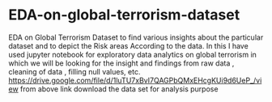# EDA-on-global-terrorism-dataset
EDA on Global Terrorism Dataset to find various insights about the particular dataset and to depict the Risk areas According to the data.
In this I have used jupyter notebook for exploratory data analytics on global terrorism in which we will be looking for the insight and findings from raw data , cleaning of data , filling null values, etc. https://drive.google.com/file/d/1luTU7xBvI7QAGPbQMxEHcgKUi9d6UeP_/view from above link download the data set for analysis purpose
